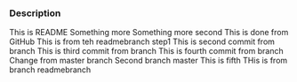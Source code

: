 ### Description
This is README
Something more
Something more second
This is done from GitHub
This is from teh readmebranch step1
This is second commit from branch
This is third commit from branch
This is fourth commit from branch
Change from master branch
Second branch master
This is fifth
THis is from branch readmebranch
